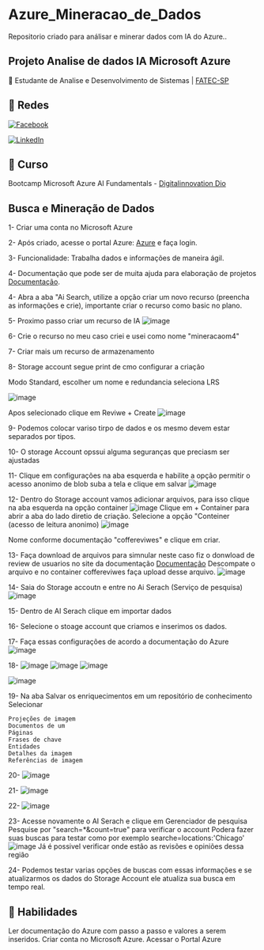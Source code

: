 # Azure_Mineracao_de_Dados

Repositorio criado para análisar e minerar dados com IA do Azure..

## Projeto Analise de dados IA Microsoft Azure
📒 Estudante de Analise e Desenvolvimento de Sistemas |
[FATEC-SP](https://www.fatecsp.br/)
 
## 🛜 Redes
[![Facebook](https://img.shields.io/badge/Facebook-1877F2?style=for-the-badge&logo=facebook&logoColor=white)](https://www.facebook.com/SEUUSERNAME/)

[![LinkedIn](https://img.shields.io/badge/LinkedIn-0077B5?style=for-the-badge&logo=linkedin&logoColor=white)]([https://www.linkedin.com/in/SEUUSERNAME/](https://www.linkedin.com/in/larissa-z-69053190/))


## 📝 Curso
Bootcamp Microsoft Azure AI Fundamentals - [Digitalinnovation Dio](dio.me)

## Busca e Mineração de Dados
1- Criar uma conta no Microsoft Azure

2- Após criado, acesse o portal Azure: [Azure](https://azure.microsoft.com) e faça login.

3- Funcionalidade: Trabalha dados e informações de maneira ágil.

4- Documentação que pode ser de muita ajuda para elaboração de projetos [Documentação](https://learn.microsoft.com/pt-br/azure/ai-services/speech-service/speech-to-text).

4- Abra a aba "Ai Search, utilize a opção criar um novo recurso (preencha as informações e crie), importante criar o recurso como basic no plano.

5- Proximo passo criar um recurso de IA 
![image](https://github.com/LarissaZanardo/Azure_Minera-o_de_Conhecimento/assets/161094150/5dc9258b-3be8-42c8-bc1c-b985b41061ef)

6- Crie o recurso no meu caso criei e usei como nome "mineracaom4"

7- Criar mais um recurso de armazenamento

8- Storage account segue print de cmo configurar a criação

Modo Standard, escolher um nome e redundancia seleciona LRS

![image](https://github.com/LarissaZanardo/Azure_Minera-o_de_Conhecimento/assets/161094150/7133c07b-3a4c-462c-951f-913026d2cdd0)

Apos selecionado clique em Reviwe + Create
![image](https://github.com/LarissaZanardo/Azure_Minera-o_de_Conhecimento/assets/161094150/a931b074-c500-4b32-a733-dc3ab2a43e78)

9- Podemos colocar variso tirpo de dados e os mesmo devem estar separados por tipos.

10- O storage Account opssui alguma seguranças que preciasm ser ajustadas

11- Clique em configurações na aba esquerda e habilite a opção permitir o acesso anonimo de blob suba a tela e clique em salvar
![image](https://github.com/LarissaZanardo/Azure_Minera-o_de_Conhecimento/assets/161094150/1c0de209-5077-4bf1-839c-45192dd765e5)

12- Dentro do Storage account vamos adicionar arquivos, para isso clique na aba esquerda na opção container
![image](https://github.com/LarissaZanardo/Azure_Minera-o_de_Conhecimento/assets/161094150/70ea3664-6a09-4ed0-8b58-afa3318eb064)
Clique em + Container para abrir a aba do lado diretio de criação.
Selecione a opção "Conteiner (acesso de leitura anonimo)
![image](https://github.com/LarissaZanardo/Azure_Minera-o_de_Conhecimento/assets/161094150/905879f6-368d-4557-bbdd-e0daf2c24bec)

Nome conforme documentação "coffereviwes" e clique em criar.

13- Faça download de arquivos para simnular neste caso fiz o donwload de review de usuarios no site da documentação [Documentação](https://microsoftlearning.github.io/mslearn-ai-fundamentals/Instructions/Labs/11-ai-search.html)
Descompate o arquivo e no container coffereviwes faça upload desse arquivo.
![image](https://github.com/LarissaZanardo/Azure_Minera-o_de_Conhecimento/assets/161094150/735b1c56-b640-4252-9d57-e92b22b22b21)

14- Saia do Storage accoutn e entre no Ai Serach (Serviço de pesquisa)
![image](https://github.com/LarissaZanardo/Azure_Minera-o_de_Conhecimento/assets/161094150/58adb931-0577-4126-a8a9-be2abcfe37ce)

15- Dentro de AI Serach clique em importar dados

16- Selecione o stoage account que criamos e inserimos os dados.

17- Faça essas configurações de acordo a documentação do Azure
![image](https://github.com/LarissaZanardo/Azure_Minera-o_de_Conhecimento/assets/161094150/2cec7185-44c4-4ca0-93b2-3a3fc5dc1b8e)


18- ![image](https://github.com/LarissaZanardo/Azure_Minera-o_de_Conhecimento/assets/161094150/ad462cbf-b332-43dc-9a67-da333181af30)
![image](https://github.com/LarissaZanardo/Azure_Minera-o_de_Conhecimento/assets/161094150/d81f6eb6-e2bb-4ea1-853d-9400f41dcc48)
![image](https://github.com/LarissaZanardo/Azure_Minera-o_de_Conhecimento/assets/161094150/1d387958-33be-4ea8-9eb4-e8bac437f6c9)

![image](https://github.com/LarissaZanardo/Azure_Minera-o_de_Conhecimento/assets/161094150/49b89f6d-f25d-4e7f-93af-6ac1bc5784c3)


19- Na aba Salvar os enriquecimentos em um repositório de conhecimento
Selecionar 

    Projeções de imagem
    Documentos de um
    Páginas
    Frases de chave
    Entidades
    Detalhes da imagem
    Referências de imagem

20- ![image](https://github.com/LarissaZanardo/Azure_Minera-o_de_Conhecimento/assets/161094150/f9ee94cf-d191-4aa8-8ec5-eea190ed6374)

21- ![image](https://github.com/LarissaZanardo/Azure_Minera-o_de_Conhecimento/assets/161094150/7c053829-dee5-493a-9f82-db6c88ac76f4)

22- ![image](https://github.com/LarissaZanardo/Azure_Minera-o_de_Conhecimento/assets/161094150/4a50bfd5-2c3f-41f1-ba27-4925ced54704)

23- Acesse novamente o AI Serach e clique em Gerenciador de pesquisa
Pesquise por "search=*&count=true" para verificar o account
Podera fazer suas buscas para testar como por exemplo searche=locations:'Chicago'
![image](https://github.com/LarissaZanardo/Azure_Minera-o_de_Conhecimento/assets/161094150/bba3acd4-4847-4360-a4e3-238ca50497d6)
Já é possivel verificar onde estão as revisões e opiniões dessa região

24- Podemos testar varias opções de buscas com essas informações e se atualizarmos os dados do Storage Account ele atualiza sua busca em tempo real.



## 🔧 Habilidades
Ler documentação do Azure com passo a passo e valores a serem inseridos.
Criar conta no Microsoft Azure.
Acessar o Portal Azure
